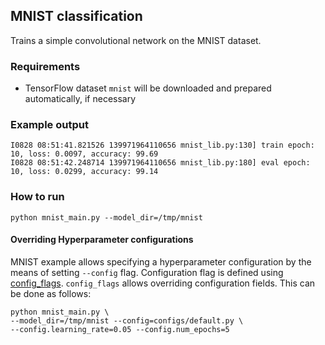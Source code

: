 ## MNIST classification

Trains a simple convolutional network on the MNIST dataset.

### Requirements
* TensorFlow dataset `mnist` will be downloaded and prepared automatically, if necessary

### Example output

```
I0828 08:51:41.821526 139971964110656 mnist_lib.py:130] train epoch: 10, loss: 0.0097, accuracy: 99.69
I0828 08:51:42.248714 139971964110656 mnist_lib.py:180] eval epoch: 10, loss: 0.0299, accuracy: 99.14
```

### How to run

`python mnist_main.py --model_dir=/tmp/mnist`

#### Overriding Hyperparameter configurations

MNIST example allows specifying a hyperparameter configuration by the means of
setting `--config` flag. Configuration flag is defined using
[config_flags](https://github.com/google/ml_collections/tree/master#config-flags).
`config_flags` allows overriding configuration fields. This can be done as
follows:

```shell
python mnist_main.py \
--model_dir=/tmp/mnist --config=configs/default.py \
--config.learning_rate=0.05 --config.num_epochs=5
```
